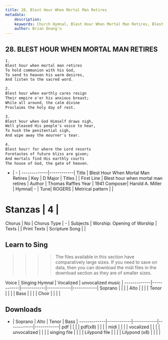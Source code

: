 ```yaml
---
title: 28. Blest Hour When Mortal Man Retires
metadata:
    description: 
    keywords: Church Hymnal, Blest Hour When Mortal Man Retires, Blest hour when mortal man retires, 
    author: Brian Onang'o
---
```



## 28. BLEST HOUR WHEN MORTAL MAN RETIRES

```txt
1.
Blest hour when mortal man retires 
To hold communion with his God, 
To send to heaven his warm desires, 
And listen to the sacred word. 

2.
Blest hour when earthly cares resign 
Their empire o'er his anxious breast; 
While all around, the calm divine 
Proclaims the holy day of rest. 

3.
Blest hour when God Himself draws nigh, 
Well pleased His people's voice to hear, 
To hush the penitential sigh, 
And wipe away the mourner's tear. 

4.
Blest hour! for where the Lord resorts 
Foretastes of future bliss are given; 
And mortals find His earthly courts 
The house of God, the gate of heaven.

```

- |   -  |
-------------|------------|
Title | Blest Hour When Mortal Man Retires |
Key | D Major |
Titles |  |
First Line | Blest hour when mortal man retires |
Author | Thomas Raffles
Year | 1941
Composer| Harold A. Miller |
Hymnal|  - |
Tune| ROGERS |
Metrical pattern | |
# Stanzas | 4 |
Chorus | No |
Chorus Type | - |
Subjects | Worship: Opening of Worship |
Texts |  |
Print Texts | 
Scripture Song |  |
  
## Learn to Sing

>>>> The files available in this section have comparatively large sizes. If you need to save on data, then you can download the midi files in the download section as they are of smaller sizes.

Voice |  Singing Hymnal | Vocalized | unvocalized music |
-------------|------------|------------|------------|------------|
Soprano | | | |
Alto | | | |
Tenor | | | |
Bass | | | |
Choir | | | |

## Downloads

- |  Soprano | Alto | Tenor | Bass |
-------------|------------|------------|------------|------------|
pdf | | | |
pdf(x8) | | | |
midi | | | |
vocalized | | | |
unvocalized | | | |
singing file | | | |
Lilypond file | | | |
Lilypond (x8) | | | |
  